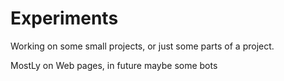 # Experiments
Working on some small projects, or just some parts of a project.

MostLy on Web pages, 
in future maybe some bots

